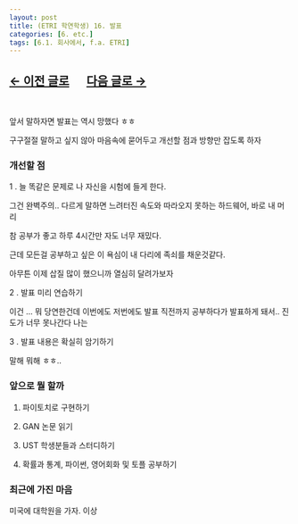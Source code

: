 ```yaml
---
layout: post
title: (ETRI 학연학생) 16. 발표
categories: [6. etc.]
tags: [6.1. 회사에서, f.a. ETRI]
---
```


## [←  이전 글로](https://maizer2.github.io/6.%20etc2022/2022/04/27/(ETRI-학연학생)-15.원내-교육-1.html) 　 [다음 글로 →](https://maizer2.github.io/6.%20etc2022/2022/04/29/(ETRI-학연학생)-17.-원내-교육-2.html)

<br/>

앞서 말하자면 발표는 역시 망했다 ㅎㅎ

구구절절 말하고 싶지 않아 마음속에 묻어두고 개선할 점과 방향만 잡도록 하자

### 개선할 점

1 . 늘 똑같은 문제로 나 자신을 시험에 들게 한다.

그건 완벽주의.. 다르게 말하면 느려터진 속도와 따라오지 못하는 하드웨어, 바로 내 머리

참 공부가 좋고 하루 4시간만 자도 너무 재밌다.

근데 모든걸 공부하고 싶은 이 욕심이 내 다리에 족쇠를 채운것같다.

아무튼 이제 삽질 많이 했으니까 열심히 달려가보자

2 . 발표 미리 연습하기

이건 ... 뭐 당연한건데 이번에도 저번에도 발표 직전까지 공부하다가 발표하게 돼서.. 진도가 너무 못나간다 나는

3 . 발표 내용은 확실히 암기하기

말해 뭐해 ㅎㅎ..

### 앞으로 뭘 할까

1. 파이토치로 구현하기

2. GAN 논문 읽기

3. UST 학생분들과 스터디하기

4. 확률과 통계, 파이썬, 영어회화 및 토플 공부하기


### 최근에 가진 마음

미국에 대학원을 가자. 이상